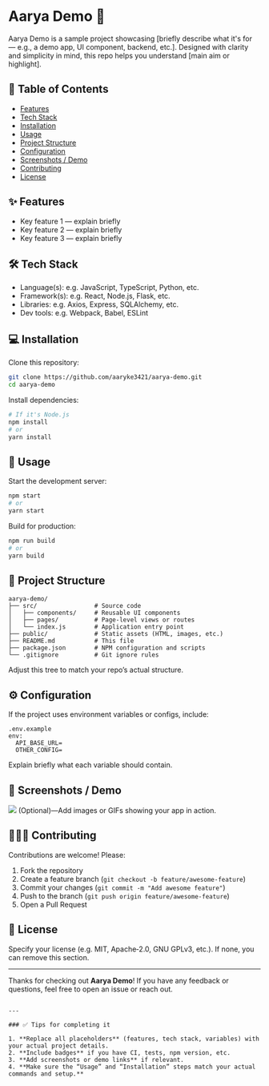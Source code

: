 
# Aarya Demo 🚀

Aarya Demo is a sample project showcasing [briefly describe what it's for — e.g., a demo app, UI component, backend, etc.]. Designed with clarity and simplicity in mind, this repo helps you understand [main aim or highlight].

## 📂 Table of Contents

- [Features](#features)  
- [Tech Stack](#tech-stack)  
- [Installation](#installation)  
- [Usage](#usage)  
- [Project Structure](#project-structure)  
- [Configuration](#configuration)  
- [Screenshots / Demo](#screenshots--demo)  
- [Contributing](#contributing)  
- [License](#license)  

## ✨ Features

- Key feature 1 — explain briefly  
- Key feature 2 — explain briefly  
- Key feature 3 — explain briefly  

## 🛠️ Tech Stack

- Language(s): e.g. JavaScript, TypeScript, Python, etc.  
- Framework(s): e.g. React, Node.js, Flask, etc.  
- Libraries: e.g. Axios, Express, SQLAlchemy, etc.  
- Dev tools: e.g. Webpack, Babel, ESLint  

## 💻 Installation

Clone this repository:

```bash
git clone https://github.com/aaryke3421/aarya-demo.git
cd aarya-demo
````

Install dependencies:

```bash
# If it's Node.js
npm install
# or
yarn install
```

## 🚀 Usage

Start the development server:

```bash
npm start
# or
yarn start
```

Build for production:

```bash
npm run build
# or
yarn build
```

## 📁 Project Structure

```
aarya-demo/
├── src/                # Source code
│   ├── components/     # Reusable UI components
│   ├── pages/          # Page-level views or routes
│   └── index.js        # Application entry point
├── public/             # Static assets (HTML, images, etc.)
├── README.md           # This file
├── package.json        # NPM configuration and scripts
└── .gitignore          # Git ignore rules
```

Adjust this tree to match your repo’s actual structure.

## ⚙️ Configuration

If the project uses environment variables or configs, include:

```
.env.example
env:
  API_BASE_URL=
  OTHER_CONFIG=
```

Explain briefly what each variable should contain.

## 📸 Screenshots / Demo

![](path/to/image.png)
(Optional)—Add images or GIFs showing your app in action.

## 🧑‍🤝‍🧑 Contributing

Contributions are welcome! Please:

1. Fork the repository
2. Create a feature branch (`git checkout -b feature/awesome-feature`)
3. Commit your changes (`git commit -m "Add awesome feature"`)
4. Push to the branch (`git push origin feature/awesome-feature`)
5. Open a Pull Request

## 📜 License

Specify your license (e.g. MIT, Apache‑2.0, GNU GPLv3, etc.).
If none, you can remove this section.

---

Thanks for checking out **Aarya Demo**! If you have any feedback or questions, feel free to open an issue or reach out.

```

---

### ✅ Tips for completing it

1. **Replace all placeholders** (features, tech stack, variables) with your actual project details.  
2. **Include badges** if you have CI, tests, npm version, etc.  
3. **Add screenshots or demo links** if relevant.  
4. **Make sure the “Usage” and “Installation” steps match your actual commands and setup.**


